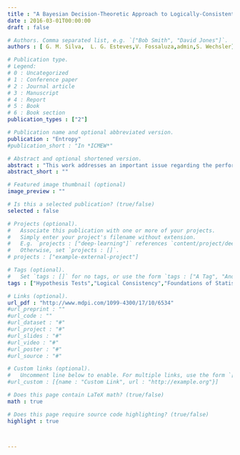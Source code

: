```yaml
---
title : "A Bayesian Decision-Theoretic Approach to Logically-Consistent Hypothesis Testing"
date : 2016-03-01T00:00:00
draft : false

# Authors. Comma separated list, e.g. `["Bob Smith", "David Jones"]`.
authors : [ G. M. Silva,  L. G. Esteves,V. Fossaluza,admin,S. Wechsler]

# Publication type.
# Legend:
# 0 : Uncategorized
# 1 : Conference paper
# 2 : Journal article
# 3 : Manuscript
# 4 : Report
# 5 : Book
# 6 : Book section
publication_types : ["2"]

# Publication name and optional abbreviated version.
publication : "Entropy"
#publication_short : "In *ICMEW*"

# Abstract and optional shortened version.
abstract : "This work addresses an important issue regarding the performance of simultaneous test procedures: the construction of multiple tests that at the same time are optimal from a statistical perspective and that also yield logically-consistent results that are easy to communicate to practitioners of statistical methods. For instance, if hypothesis A implies hypothesis B, is it possible to create optimal testing procedures that reject A whenever they reject B? Unfortunately, several standard testing procedures fail in having such logical consistency. Although this has been deeply investigated under a frequentist perspective, the literature lacks analyses under a Bayesian paradigm. In this work, we contribute to the discussion by investigating three rational relationships under a Bayesian decision-theoretic standpoint: coherence, invertibility and union consonance. We characterize and illustrate through simple examples optimal Bayes tests that fulfill each of these requisites separately. We also explore how far one can go by putting these requirements together. We show that although fairly intuitive tests satisfy both coherence and invertibility, no Bayesian testing scheme meets the desiderata as a whole, strengthening the understanding that logical consistency cannot be combined with statistical optimality in general. Finally, we associate Bayesian hypothesis testing with Bayes point estimation procedures. We prove the performance of logically-consistent hypothesis testing by means of a Bayes point estimator to be optimal only under very restrictive conditions."
abstract_short : ""

# Featured image thumbnail (optional)
image_preview : ""

# Is this a selected publication? (true/false)
selected : false

# Projects (optional).
#   Associate this publication with one or more of your projects.
#   Simply enter your project's filename without extension.
#   E.g. `projects : ["deep-learning"]` references `content/project/deep-learning.md`.
#   Otherwise, set `projects : []`.
# projects : ["example-external-project"]

# Tags (optional).
#   Set `tags : []` for no tags, or use the form `tags : ["A Tag", "Another Tag"]` for one or more tags.
tags : ["Hypothesis Tests","Logical Consistency","Foundations of Statistics"]

# Links (optional).
url_pdf : "http://www.mdpi.com/1099-4300/17/10/6534"
#url_preprint : ""
#url_code : ""
#url_dataset : "#"
#url_project : "#"
#url_slides : "#"
#url_video : "#"
#url_poster : "#"
#url_source : "#"

# Custom links (optional).
#   Uncomment line below to enable. For multiple links, use the form `[{...}, {...}, {...}]`.
#url_custom : [{name : "Custom Link", url : "http://example.org"}]

# Does this page contain LaTeX math? (true/false)
math : true

# Does this page require source code highlighting? (true/false)
highlight : true



---
```

